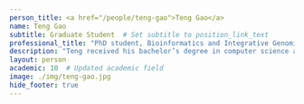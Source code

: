 ```yaml
---
person_title: <a href="/people/teng-gao">Teng Gao</a>
name: Teng Gao
subtitle: Graduate Student  # Set subtitle to position_link_text
professional_title: "PhD student, Bioinformatics and Integrative Genomics (BIG) (2022-2024)"
description: "Teng received his bachelor’s degree in computer science and biology from Washington University in 2018. Prior to starting graduate school, Teng was a computational biologist at Memorial Sloan Kettering Cancer Center, where he led a large-scale study on age-related clonal hematopoiesis in 32,000 cancer patients. For his PhD work, he aims to continue working at the intersection of cancer and aging."
layout: person
academic: 10  # Updated academic field
image: ./img/teng-gao.jpg
hide_footer: true
---
```


